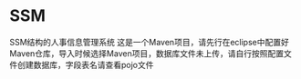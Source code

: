 # SSM
SSM结构的人事信息管理系统
这是一个Maven项目，请先行在eclipse中配置好Maven仓库，导入时候选择Maven项目，数据库文件未上传，请自行按照配置文件创建数据库，字段表名请查看pojo文件
